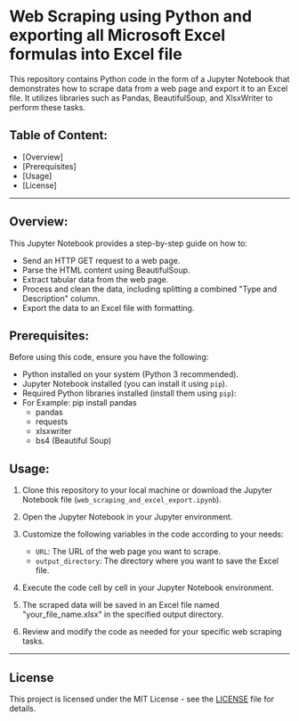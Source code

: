 # Web Scraping using Python and exporting all Microsoft Excel formulas into Excel file

This repository contains Python code in the form of a Jupyter Notebook that demonstrates how to scrape data from a web page and export it to an Excel file. It utilizes libraries such as Pandas, BeautifulSoup, and XlsxWriter to perform these tasks.

## Table of Content:
- [Overview]
- [Prerequisites]
- [Usage]
- [License]

---

## Overview:

This Jupyter Notebook provides a step-by-step guide on how to:

- Send an HTTP GET request to a web page.
- Parse the HTML content using BeautifulSoup.
- Extract tabular data from the web page.
- Process and clean the data, including splitting a combined "Type and Description" column.
- Export the data to an Excel file with formatting.

## Prerequisites:

Before using this code, ensure you have the following:

- Python installed on your system (Python 3 recommended).
- Jupyter Notebook installed (you can install it using `pip`).
- Required Python libraries installed (install them using `pip`):
- For Example: pip install pandas
  - pandas
  - requests
  - xlsxwriter
  - bs4 (Beautiful Soup)

## Usage:

1. Clone this repository to your local machine or download the Jupyter Notebook file (`web_scraping_and_excel_export.ipynb`).

2. Open the Jupyter Notebook in your Jupyter environment.

3. Customize the following variables in the code according to your needs:

   - `URL`: The URL of the web page you want to scrape.
   - `output_directory`: The directory where you want to save the Excel file.

4. Execute the code cell by cell in your Jupyter Notebook environment.

5. The scraped data will be saved in an Excel file named "your_file_name.xlsx" in the specified output directory.

6. Review and modify the code as needed for your specific web scraping tasks.

---

## License

This project is licensed under the MIT License - see the [LICENSE](LICENSE) file for details.
